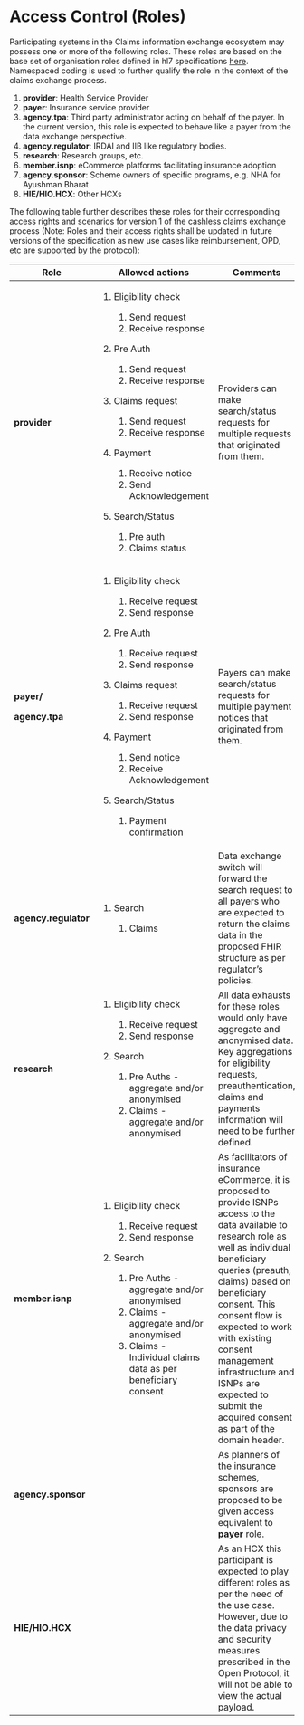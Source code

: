 # Access Control (Roles)

Participating systems in the Claims information exchange ecosystem may possess one or more of the following roles. These roles are based on the base set of organisation roles defined in hl7 specifications [here](https://www.hl7.org/fhir/valueset-organization-role.html). Namespaced coding is used to further qualify the role in the context of the claims exchange process.

1. **provider**: Health Service Provider
2. **payer**: Insurance service provider
3. **agency.tpa**: Third party administrator acting on behalf of the payer. In the current version, this role is expected to behave like a payer from the data exchange perspective.
4. **agency.regulator**: IRDAI and IIB like regulatory bodies.
5. **research**: Research groups, etc.
6. **member.isnp**: eCommerce platforms facilitating insurance adoption
7. **agency.sponsor**: Scheme owners of specific programs, e.g. NHA for Ayushman Bharat
8. **HIE/HIO.HCX**: Other HCXs

The following table further describes these roles for their corresponding access rights and scenarios for version 1 of the cashless claims exchange process (Note: Roles and their access rights shall be updated in future versions of the specification as new use cases like reimbursement, OPD, etc are supported by the protocol):

| **Role**                                                         | **Allowed actions**                                                                                                                                                                                                                                                                                                                                                                                                                    | **Comments**                                                                                                                                                                                                                                                                                                                                                                              |
| ---------------------------------------------------------------- | -------------------------------------------------------------------------------------------------------------------------------------------------------------------------------------------------------------------------------------------------------------------------------------------------------------------------------------------------------------------------------------------------------------------------------------- | ----------------------------------------------------------------------------------------------------------------------------------------------------------------------------------------------------------------------------------------------------------------------------------------------------------------------------------------------------------------------------------------- |
| **provider**                                                     | <ol><li><p>Eligibility check</p><ol><li>Send request</li><li>Receive response</li></ol></li><li><p>Pre Auth</p><ol><li>Send request</li><li>Receive response</li></ol></li><li><p>Claims request</p><ol><li>Send request</li><li>Receive response</li></ol></li><li><p>Payment</p><ol><li>Receive notice</li><li>Send Acknowledgement</li></ol></li><li><p>Search/Status</p><ol><li>Pre auth</li><li>Claims status</li></ol></li></ol> | Providers can make search/status requests for multiple requests that originated from them.                                                                                                                                                                                                                                                                                                |
| <p><strong>payer/</strong></p><p><strong>agency.tpa</strong></p> | <ol><li><p>Eligibility check</p><ol><li>Receive request</li><li>Send response</li></ol></li><li><p>Pre Auth</p><ol><li>Receive request</li><li>Send response</li></ol></li><li><p>Claims request</p><ol><li>Receive request</li><li>Send response</li></ol></li><li><p>Payment</p><ol><li>Send notice</li><li>Receive Acknowledgement</li></ol></li><li><p>Search/Status</p><ol><li>Payment confirmation</li></ol></li></ol>           | Payers can make search/status requests for multiple payment notices that originated from them.                                                                                                                                                                                                                                                                                            |
| **agency.regulator**                                             | <ol><li><p>Search</p><ol><li>Claims</li></ol></li></ol>                                                                                                                                                                                                                                                                                                                                                                                | Data exchange switch will forward the search request to all payers who are expected to return the claims data in the proposed FHIR structure as per regulator’s policies.                                                                                                                                                                                                                 |
| **research**                                                     | <ol><li><p>Eligibility check</p><ol><li>Receive request</li><li>Send response</li></ol></li><li><p>Search</p><ol><li>Pre Auths - aggregate and/or anonymised</li><li>Claims - aggregate and/or anonymised</li></ol></li></ol>                                                                                                                                                                                                          | All data exhausts for these roles would only have aggregate and anonymised data. Key aggregations for eligibility requests, preauthentication, claims and payments information will need to be further defined.                                                                                                                                                                           |
| **member.isnp**                                                  | <ol><li><p>Eligibility check</p><ol><li>Receive request</li><li>Send response</li></ol></li><li><p>Search</p><ol><li>Pre Auths - aggregate and/or anonymised</li><li>Claims - aggregate and/or anonymised</li><li>Claims - Individual claims data as per beneficiary consent</li></ol></li></ol>                                                                                                                                       | As facilitators of insurance eCommerce, it is proposed to provide ISNPs access to the data available to research role as well as individual beneficiary queries (preauth, claims) based on beneficiary consent. This consent flow is expected to work with existing consent management infrastructure and ISNPs are expected to submit the acquired consent as part of the domain header. |
| **agency.sponsor**                                               |                                                                                                                                                                                                                                                                                                                                                                                                                                        | As planners of the insurance schemes, sponsors are proposed to be given access equivalent to **payer** role.                                                                                                                                                                                                                                                                              |
| **HIE/HIO.HCX**                                                  |                                                                                                                                                                                                                                                                                                                                                                                                                                        | As an HCX this participant is expected to play different roles as per the need of the use case. However, due to the data privacy and security measures prescribed in the Open Protocol, it will not be able to view the actual payload.                                                                                                                                                   |
